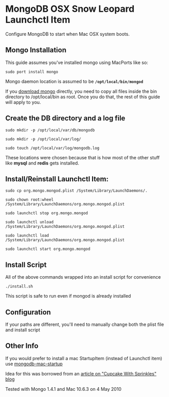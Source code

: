 MongoDB OSX Snow Leopard Launchctl Item
===
Configure MongoDB to start when Mac OSX system boots.

Mongo Installation
---
This guide assumes you've installed mongo using MacPorts like so:

`sudo port install mongo`

Mongo daemon location is assumed to be **`/opt/local/bin/mongod`**

If you [download mongo](http://www.mongodb.org/display/DOCS/Downloads) directly, you need to copy all files inside the bin directory to /opt/local/bin as root. Once you do that, the rest of this guide will apply to you.

Create the DB directory and a log file
---
`sudo mkdir -p /opt/local/var/db/mongodb`

`sudo mkdir -p /opt/local/var/log/`

`sudo touch /opt/local/var/log/mongodb.log`

These locations were chosen because that is how most of the other stuff like **mysql** and **redis** gets installed.

Install/Reinstall Launchctl Item:
---
`sudo cp org.mongo.mongod.plist /System/Library/LaunchDaemons/.`

`sudo chown root:wheel /System/Library/LaunchDaemons/org.mongo.mongod.plist`

`sudo launchctl stop org.mongo.mongod`

`sudo launchctl unload /System/Library/LaunchDaemons/org.mongo.mongod.plist`

`sudo launchctl load /System/Library/LaunchDaemons/org.mongo.mongod.plist`

`sudo launchctl start org.mongo.mongod`

Install Script
---
All of the above commands wrapped into an install script for convenience

`./install.sh`

This script is safe to run even if mongod is already installed

Configuration
---
If your paths are different, you'll need to manually change both the plist file and install script

Other Info
---
If you would prefer to install a mac StartupItem (instead of Launchctl item) use [mongodb-mac-startup](http://github.com/bratta/mongodb-mac-startup)

Idea for this was borrowed from an [article on "Cupcake With Sprinkles" blog](http://www.cupcakewithsprinkles.com/mongodb-startup-item/)

Tested with Mongo 1.4.1 and Mac 10.6.3 on 4 May 2010
